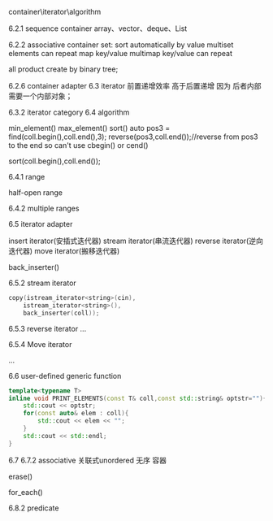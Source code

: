 container\iterator\algorithm

6.2.1 sequence container
array、vector、deque、List

6.2.2 associative container
set: sort automatically by value 
multiset elements can repeat
map key/value
multimap key/value can repeat

all product create by binary tree;

6.2.6 container adapter
6.3 iterator
前置递增效率 高于后置递增 因为 后者内部需要一个内部对象；

6.3.2 iterator category
6.4 algorithm

min_element() max_element() sort() 
auto pos3 = find(coll.begin(),coll.end(),3);
reverse(pos3,coll.end());//reverse from pos3 to the end so can't use cbegin() or cend()

sort(coll.begin(),coll.end());

6.4.1 range

half-open range

6.4.2 multiple ranges

6.5 iterator adapter

insert iterator(安插式迭代器)
stream iterator(串流迭代器)
reverse iterator(逆向迭代器)
move iterator(搬移迭代器)

back_inserter()

6.5.2 stream iterator

```C++
copy(istream_iterator<string>(cin),
    istream_iterator<string>(),
    back_inserter(coll));

```

6.5.3 reverse iterator
...

6.5.4 Move iterator

...

6.6 user-defined generic function
```C++
template<typename T>
inline void PRINT_ELEMENTS(const T& coll,const std::string& optstr=""){
    std::cout << optstr;
    for(const auto& elem : coll){
        std::cout << elem << "";
    }
    std::cout << std::endl;
}
```

6.7 
6.7.2 associative 关联式unordered 无序 容器
 
erase()

for_each()

6.8.2 predicate

